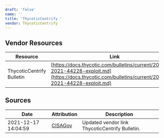 ```yaml
---
draft: 'false'
name: ''
title: 'ThycoticCentrify '
vendor: ThycoticCentrify
---
```


## Vendor Resources
| Resource | Link |
| --- | --- |
| ThycoticCentrify Bulletin | [https://docs.thycotic.com/bulletins/current/2021/cve-2021-44228-exploit.md](https://docs.thycotic.com/bulletins/current/2021/cve-2021-44228-exploit.md) |



## Sources
| Date | Attribution | Description |
| --- | --- | --- |
| 2021-12-17 14:04:59 | [CISAGov](https://raw.githubusercontent.com/cisagov/log4j-affected-db/develop/README.md) | Updated vendor link ThycoticCentrify Bulletin.  |

